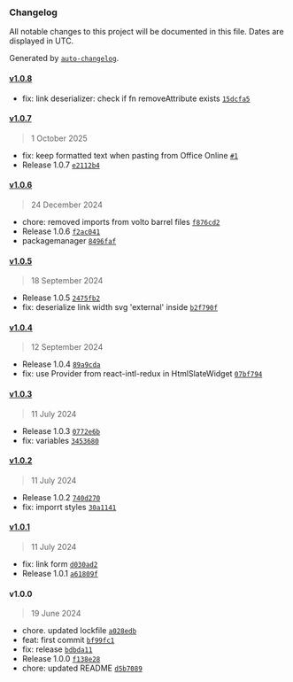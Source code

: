 ### Changelog

All notable changes to this project will be documented in this file. Dates are displayed in UTC.

Generated by [`auto-changelog`](https://github.com/CookPete/auto-changelog).

#### [v1.0.8](https://github.com/RedTurtle/volto-slate-italia/compare/v1.0.7...v1.0.8)

- fix: link deserializer: check if fn removeAttribute exists [`15dcfa5`](https://github.com/RedTurtle/volto-slate-italia/commit/15dcfa58945437745885d4f545a954db4ed6eca7)

#### [v1.0.7](https://github.com/RedTurtle/volto-slate-italia/compare/v1.0.6...v1.0.7)

> 1 October 2025

- fix: keep formatted text when pasting from Office Online [`#1`](https://github.com/RedTurtle/volto-slate-italia/pull/1)
- Release 1.0.7 [`e2112b4`](https://github.com/RedTurtle/volto-slate-italia/commit/e2112b4a74c436b1ba223594fa558094d3e5903c)

#### [v1.0.6](https://github.com/RedTurtle/volto-slate-italia/compare/v1.0.5...v1.0.6)

> 24 December 2024

- chore: removed imports from volto barrel files [`f876cd2`](https://github.com/RedTurtle/volto-slate-italia/commit/f876cd257e31e1ffa7c8164eaaddc33b1c92faf6)
- Release 1.0.6 [`f2ac041`](https://github.com/RedTurtle/volto-slate-italia/commit/f2ac0411e4b2ad83d5aebe4b180d56e83a6a3132)
- packagemanager [`8496faf`](https://github.com/RedTurtle/volto-slate-italia/commit/8496faf0e992b4222030891a8d77be83388ad284)

#### [v1.0.5](https://github.com/RedTurtle/volto-slate-italia/compare/v1.0.4...v1.0.5)

> 18 September 2024

- Release 1.0.5 [`2475fb2`](https://github.com/RedTurtle/volto-slate-italia/commit/2475fb2dbd5388baba89788f3859f5399ed9e142)
- fix: deserialize link width svg 'external' inside [`b2f790f`](https://github.com/RedTurtle/volto-slate-italia/commit/b2f790f9428343fd6abe1ab13304da2950c56570)

#### [v1.0.4](https://github.com/RedTurtle/volto-slate-italia/compare/v1.0.3...v1.0.4)

> 12 September 2024

- Release 1.0.4 [`89a9cda`](https://github.com/RedTurtle/volto-slate-italia/commit/89a9cda5801b2fac9caa2ee5737792d38ef643ea)
- fix: use Provider from react-intl-redux in HtmlSlateWidget [`07bf794`](https://github.com/RedTurtle/volto-slate-italia/commit/07bf794f3b9585874a8daf5a8becfe21a6025f95)

#### [v1.0.3](https://github.com/RedTurtle/volto-slate-italia/compare/v1.0.2...v1.0.3)

> 11 July 2024

- Release 1.0.3 [`0772e6b`](https://github.com/RedTurtle/volto-slate-italia/commit/0772e6baed86cbcb90ad798c33950e9a0a098904)
- fix: variables [`3453680`](https://github.com/RedTurtle/volto-slate-italia/commit/3453680189b65b0705cdb6ca0587fa5e4fca81c0)

#### [v1.0.2](https://github.com/RedTurtle/volto-slate-italia/compare/v1.0.1...v1.0.2)

> 11 July 2024

- Release 1.0.2 [`740d270`](https://github.com/RedTurtle/volto-slate-italia/commit/740d270f5535e141b9d871de423aa06409413794)
- fix: imporrt styles [`30a1141`](https://github.com/RedTurtle/volto-slate-italia/commit/30a1141db72c2a88efe7fb4cf6973104db5cc81d)

#### [v1.0.1](https://github.com/RedTurtle/volto-slate-italia/compare/v1.0.0...v1.0.1)

> 11 July 2024

- fix: link form [`d030ad2`](https://github.com/RedTurtle/volto-slate-italia/commit/d030ad264ed6bf8b88a78a629c316b606cb90ffb)
- Release 1.0.1 [`a61809f`](https://github.com/RedTurtle/volto-slate-italia/commit/a61809fc65d32342e78dca6b2fc8f6436596988f)

#### v1.0.0

> 19 June 2024

- chore. updated lockfile [`a028edb`](https://github.com/RedTurtle/volto-slate-italia/commit/a028edbb07e407f59a8362aca38b404019a02cd0)
- feat: first commit [`bf99fc1`](https://github.com/RedTurtle/volto-slate-italia/commit/bf99fc1ef527899e12c3651a278cb67a8b2a3ddf)
- fix: release [`bdbda11`](https://github.com/RedTurtle/volto-slate-italia/commit/bdbda119cebb5dfa413cc28f6f1de339d9e2062b)
- Release 1.0.0 [`f138e28`](https://github.com/RedTurtle/volto-slate-italia/commit/f138e28cb52df2be1d6f1715c89f195188b77a0e)
- chore: updated README [`d5b7089`](https://github.com/RedTurtle/volto-slate-italia/commit/d5b7089ccef5da7f2816904c9ad78df75ebab09b)
